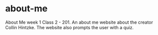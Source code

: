 # about-me
About Me week 1 Class 2 - 201.
An about me website about the creator Collin Hintzke. The website also prompts the user with a quiz.
